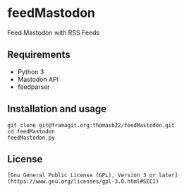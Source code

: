 # feedMastodon

Feed Mastodon with RSS Feeds

## Requirements

* Python 3
* Mastodon API
* feedparser

## Installation and usage

```
git clone git@framagit.org:thomasb22/feedMastodon.git
cd feedMastodon
feedMastodon.py
```

## License

	[Gnu General Public License (GPL), Version 3 or later](https://www.gnu.org/licenses/gpl-3.0.html#SEC1)

